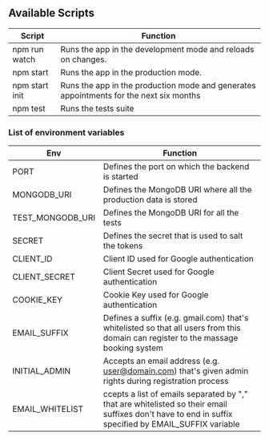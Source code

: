 ## Available Scripts

| Script         | Function                                                                               |
| -------------- | -------------------------------------------------------------------------------------- |
| npm run watch  | Runs the app in the development mode and reloads on changes.                           |
| npm start      | Runs the app in the production mode.                                                   |
| npm start init | Runs the app in the production mode and generates appointments for the next six months |
| npm test       | Runs the tests suite                                                                   |

### List of environment variables

| Env              | Function                                                                                                                                             |
| ---------------- | ---------------------------------------------------------------------------------------------------------------------------------------------------- |
| PORT             | Defines the port on which the backend is started                                                                                                     |
| MONGODB_URI      | Defines the MongoDB URI where all the production data is stored                                                                                      |
| TEST_MONGODB_URI | Defines the MongoDB URI for all the tests                                                                                                            |
| SECRET           | Defines the secret that is used to salt the tokens                                                                                                   |
| CLIENT_ID        | Client ID used for Google authentication                                                                                                             |
| CLIENT_SECRET    | Client Secret used for Google authentication                                                                                                         |
| COOKIE_KEY       | Cookie Key used for Google authentication                                                                                                            |
| EMAIL_SUFFIX     | Defines a suffix (e.g. gmail.com) that's whitelisted so that all users from this domain can register to the massage booking system                   |
| INITIAL_ADMIN    | Accepts an email address (e.g. user@domain.com) that's given admin rights during registration process                                                |
| EMAIL_WHITELIST  | ccepts a list of emails separated by "," that are whitelisted so their email suffixes don't have to end in suffix specified by EMAIL_SUFFIX variable |
